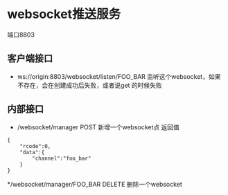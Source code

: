 # websocket推送服务

端口8803

## 客户端接口

* ws://origin:8803/websocket/listen/FOO_BAR
    监听这个websocket，如果不存在，会在创建成功后失败，或者说get 的时候失败
    
## 内部接口

* /websocket/manager POST 新增一个websocket点
返回值
```buildoutcfg
{
    "rcode":0,
    "data":{
        "channel":"foo_bar"
    }
}
```

*/websocket/manager/FOO_BAR  DELETE 删除一个websocket